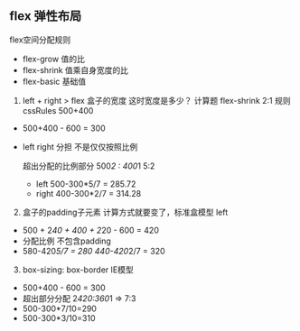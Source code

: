 ## flex 弹性布局
flex空间分配规则
- flex-grow    值的比
- flex-shrink  值乘自身宽度的比
- flex-basic   基础值

1. left + right > flex 盒子的宽度
这时宽度是多少？
计算题 flex-shrink 2:1 规则cssRules 500+400  
- 500+400 - 600 = 300
- left right 分担  不是仅仅按照比例  

  超出分配的比例部分  500*2 : 400*1  5:2
  - left   500-300*5/7 = 285.72 
  - right  400-300*2/7 = 314.28

2. 盒子的padding子元素
  计算方式就要变了，标准盒模型
  left
  - 500 + 2*40 + 400 + 2*20 - 600 = 420
  - 分配比例  不包含padding
  - 580-420*5/7 = 280
    440-420*2/7 = 320

3. box-sizing: box-border  IE模型
  - 500+400 - 600 = 300
  - 超出部分分配 2*420:360*1 => 7:3
  - 500-300*7/10=290
  - 500-300*3/10=310